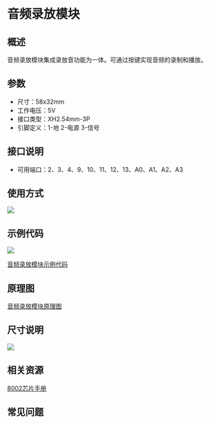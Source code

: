 # 音频录放模块

## 概述

音频录放模块集成录放音功能为一体。可通过按键实现音频的录制和播放。

## 参数

* 尺寸：58x32mm
* 工作电压：5V
* 接口类型：XH2.54mm-3P
* 引脚定义：1-地 2-电源 3-信号

## 接口说明

* 可用端口：2、3、4、9、10、11、12、13、A0、A1、A2、A3

## 使用方式

![](https://github.com/Haohaodada-official/docs/tree/87a8c0277156955860937750dd97e504bdd44d88/jiao-xue-chan-pin/arduino-kai-yuan-ying-jian/images/32.png)

## 示例代码

![](https://github.com/Haohaodada-official/docs/tree/87a8c0277156955860937750dd97e504bdd44d88/jiao-xue-chan-pin/arduino-kai-yuan-ying-jian/images/63.png)

[音频录放模块示例代码](http://www.haohaodada.com/show.php?id=956129)

## 原理图

[音频录放模块原理图](https://github.com/Haohaodada-official/haohaodada-docs/blob/master/原理图/音频录播模块.pdf)

## 尺寸说明

![](https://github.com/Haohaodada-official/docs/tree/87a8c0277156955860937750dd97e504bdd44d88/jiao-xue-chan-pin/arduino-kai-yuan-ying-jian/images/11.png)

## 相关资源

[8002芯片手册](https://github.com/Haohaodada-official/haohaodada-docs/blob/master/主要芯片说明书/音频录放-.PDF)

## 常见问题

